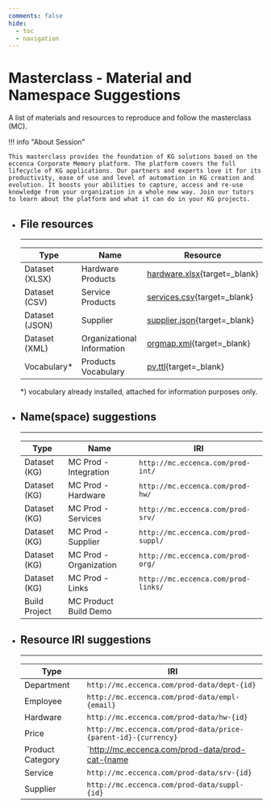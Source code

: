 ```yaml
---
comments: false
hide:
  - toc
  - navigation
---
```


# Masterclass - Material and Namespace Suggestions

A list of materials and resources to reproduce and follow the masterclass (MC).

!!! info "About Session"

    This masterclass provides the foundation of KG solutions based on the eccenca Corporate Memory platform. The platform covers the full lifecycle of KG applications. Our partners and experts love it for its productivity, ease of use and level of automation in KG creation and evolution. It boosts your abilities to capture, access and re-use knowledge from your organization in a whole new way. Join our tutors to learn about the platform and what it can do in your KG projects.

<div class="grid cards" markdown>

-   ## File resources

    ---

    | Type           | Name                       | Resource                                                           |
    | -------------- | -------------------------- | ------------------------------------------------------------------ |
    | Dataset (XLSX) | Hardware Products          | [hardware.xlsx](./material/resources/hardware.xlsx){target=_blank} |
    | Dataset (CSV)  | Service Products           | [services.csv](./material/resources/services.csv){target=_blank}   |
    | Dataset (JSON) | Supplier                   | [supplier.json](./material/resources/supplier.json){target=_blank} |
    | Dataset (XML)  | Organizational Information | [orgmap.xml](./material/resources/orgmap.xml){target=_blank}       |
    | Vocabulary*    | Products Vocabulary        | [pv.ttl](./material/vocabs/pv.ttl){target=_blank}                  |

    *) vocabulary already installed, attached for information purposes only.

-   ## Name(space) suggestions

    ---

    | Type          | Name                   | IRI                                 |
    | ------------- | ---------------------- | ----------------------------------- |
    | Dataset (KG)  | MC Prod - Integration  | `http://mc.eccenca.com/prod-int/`   |
    | Dataset (KG)  | MC Prod - Hardware     | `http://mc.eccenca.com/prod-hw/`    |
    | Dataset (KG)  | MC Prod - Services     | `http://mc.eccenca.com/prod-srv/`   |
    | Dataset (KG)  | MC Prod - Supplier     | `http://mc.eccenca.com/prod-suppl/` |
    | Dataset (KG)  | MC Prod - Organization | `http://mc.eccenca.com/prod-org/`   |
    | Dataset (KG)  | MC Prod - Links        | `http://mc.eccenca.com/prod-links/` |
    | Build Project | MC Product Build Demo  |                                     |

-   ## Resource IRI suggestions

    ---

    | Type             | IRI                                                            |
    | ---------------- | -------------------------------------------------------------- |
    | Department       | `http://mc.eccenca.com/prod-data/dept-{id}`                    |
    | Employee         | `http://mc.eccenca.com/prod-data/empl-{email}`                 |
    | Hardware         | `http://mc.eccenca.com/prod-data/hw-{id}`                      |
    | Price            | `http://mc.eccenca.com/prod-data/price-{parent-id}-{currency}` |
    | Product Category | `http://mc.eccenca.com/prod-data/prod-cat-{name|uuid}`         |
    | Service          | `http://mc.eccenca.com/prod-data/srv-{id}`                     |
    | Supplier         | `http://mc.eccenca.com/prod-data/suppl-{id}`                   |

</div>
